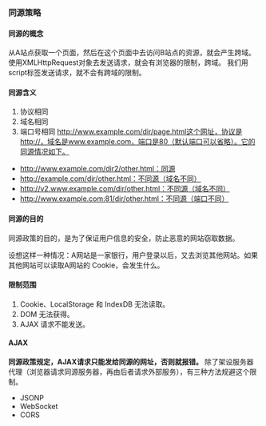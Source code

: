 ### 同源策略
#### 同源的概念
从A站点获取一个页面，然后在这个页面中去访问B站点的资源，就会产生跨域。
使用XMLHttpRequest对象去发送请求，就会有浏览器的限制，跨域。
我们用script标签发送请求，就不会有跨域的限制。

#### 同源含义
1. 协议相同
2. 域名相同
3. 端口号相同
http://www.example.com/dir/page.html这个网址，协议是http://，域名是www.example.com，端口是80（默认端口可以省略）。它的同源情况如下。
- http://www.example.com/dir2/other.html：同源
- http://example.com/dir/other.html：不同源（域名不同）
- http://v2.www.example.com/dir/other.html：不同源（域名不同）
- http://www.example.com:81/dir/other.html：不同源（端口不同）

#### 同源的目的
同源政策的目的，是为了保证用户信息的安全，防止恶意的网站窃取数据。

设想这样一种情况：A网站是一家银行，用户登录以后，又去浏览其他网站。如果其他网站可以读取A网站的 Cookie，会发生什么。

####  限制范围
1. Cookie、LocalStorage 和 IndexDB 无法读取。
2. DOM 无法获得。
3. AJAX 请求不能发送。

#### AJAX
**同源政策规定，AJAX请求只能发给同源的网址，否则就报错。**
除了架设服务器代理（浏览器请求同源服务器，再由后者请求外部服务），有三种方法规避这个限制。
- JSONP
- WebSocket
- CORS


